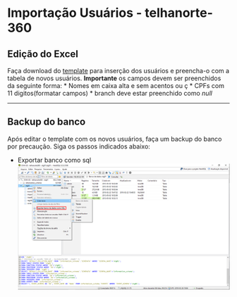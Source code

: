 <!-- TITLE: Telhanorte 360 Inserir Usuarios -->
<!-- SUBTITLE: A quick summary of Telhanorte 360 Inserir Usuarios -->

# Importação Usuários - telhanorte-360
## Edição do Excel
  Faça download do [template](/uploads/telhanorte-360/importacao-telhanorte-template.csv "Importacao Telhanorte Template") para inserção dos usuários e preencha-o com a tabela de novos usuários.
	**Importante**
	os campos devem ser preenchidos da seguinte forma:
	* Nomes em caixa alta e sem acentos ou ç
	* CPFs com 11 digitos(formatar campos)
	* branch deve estar preenchido como *null*

-----

## Backup do banco
  Após editar o template com os novos usuários, faça um backup do banco por precaução. Siga os passos indicados abaixo:
	
* Exportar banco como sql
![Telhanorte 01](/uploads/telhanorte-360/telhanorte-01.png "Telhanorte 01")

